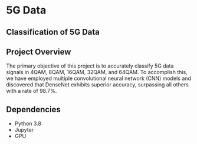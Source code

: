 # **5G Data**
## Classification of 5G Data

## **Project Overview**

The primary objective of this project is to accurately classify 5G data signals in 4QAM, 8QAM, 16QAM, 32QAM, and 64QAM. To accomplish this, we have employed multiple convolutional neural network (CNN) models and discovered that DenseNet exhibits superior accuracy, surpassing all others with a rate of 98.7%.

## **Dependencies**
* Python 3.8
* Jupyter
* GPU


